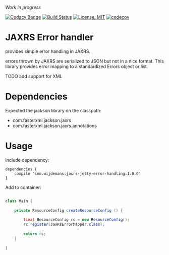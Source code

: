 
_Work in progress_

[![Codacy Badge](https://api.codacy.com/project/badge/Grade/0b8d189eeab34d9cba6ac4d5e7e38453)](https://www.codacy.com/app/jeroenwijdemans/jaxrs-error-handling?utm_source=github.com&utm_medium=referral&utm_content=jeroenwijdemans/jaxrs-error-handling&utm_campaign=badger) 
[![Build Status](https://travis-ci.org/jeroenwijdemans/jaxrs-error-handling.svg?branch=master)](https://travis-ci.org/jeroenwijdemans/jaxrs-error-handling)
[![License: MIT](https://img.shields.io/badge/License-MIT-yellow.svg)](https://opensource.org/licenses/MIT)
[![codecov](https://codecov.io/gh/jeroenwijdemans/jaxrs-error-handling/branch/master/graph/badge.svg)](https://codecov.io/gh/jeroenwijdemans/jaxrs-error-handling)

# JAXRS Error handler

provides simple error handling in JAXRS.

errors thrown by JAXRS are serialized to JSON but not in a nice format.
This library provides error mapping to a standardized Errors object or list.

TODO add support for XML

# Dependencies

Expected the jackson library on the classpath:

 - com.fasterxml.jackson.jaxrs
 - com.fasterxml.jackson.jaxrs.annotations
 
# Usage

Include dependency: 

```
dependencies {
    compile "com.wijdemans:jaxrs-jetty-error-handling:1.0.0"
}
``` 

Add to container:

```java

class Main {
    
    private ResourceConfig createResourceConfig () {
        
        final ResourceConfig rc = new ResourceConfig();
        rc.register(JaxRsErrorMapper.class);
        
        return rc;
    }  
        
}



```
